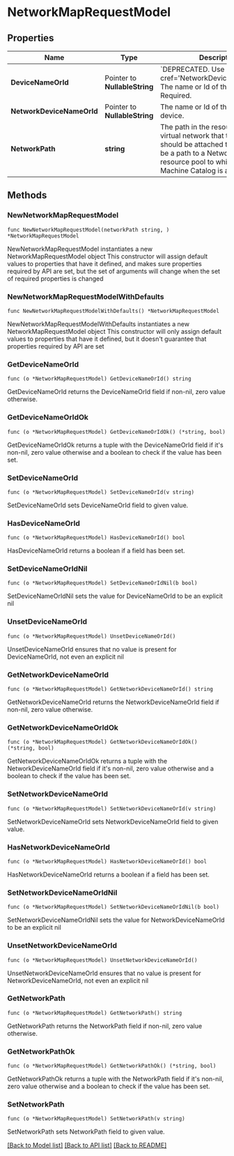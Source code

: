 # NetworkMapRequestModel

## Properties

Name | Type | Description | Notes
------------ | ------------- | ------------- | -------------
**DeviceNameOrId** | Pointer to **NullableString** | &#x60;DEPRECATED.  Use &lt;see cref&#x3D;&#39;NetworkDeviceNameOrId&#39;/&gt;.&#x60; The name or Id of the network.  Required. | [optional] 
**NetworkDeviceNameOrId** | Pointer to **NullableString** | The name or Id of the network device. | [optional] 
**NetworkPath** | **string** | The path in the resource pool to the virtual network that the device should be attached to. This must be a path to a Network item in the resource pool to which the Machine Catalog is associated. | 

## Methods

### NewNetworkMapRequestModel

`func NewNetworkMapRequestModel(networkPath string, ) *NetworkMapRequestModel`

NewNetworkMapRequestModel instantiates a new NetworkMapRequestModel object
This constructor will assign default values to properties that have it defined,
and makes sure properties required by API are set, but the set of arguments
will change when the set of required properties is changed

### NewNetworkMapRequestModelWithDefaults

`func NewNetworkMapRequestModelWithDefaults() *NetworkMapRequestModel`

NewNetworkMapRequestModelWithDefaults instantiates a new NetworkMapRequestModel object
This constructor will only assign default values to properties that have it defined,
but it doesn't guarantee that properties required by API are set

### GetDeviceNameOrId

`func (o *NetworkMapRequestModel) GetDeviceNameOrId() string`

GetDeviceNameOrId returns the DeviceNameOrId field if non-nil, zero value otherwise.

### GetDeviceNameOrIdOk

`func (o *NetworkMapRequestModel) GetDeviceNameOrIdOk() (*string, bool)`

GetDeviceNameOrIdOk returns a tuple with the DeviceNameOrId field if it's non-nil, zero value otherwise
and a boolean to check if the value has been set.

### SetDeviceNameOrId

`func (o *NetworkMapRequestModel) SetDeviceNameOrId(v string)`

SetDeviceNameOrId sets DeviceNameOrId field to given value.

### HasDeviceNameOrId

`func (o *NetworkMapRequestModel) HasDeviceNameOrId() bool`

HasDeviceNameOrId returns a boolean if a field has been set.

### SetDeviceNameOrIdNil

`func (o *NetworkMapRequestModel) SetDeviceNameOrIdNil(b bool)`

 SetDeviceNameOrIdNil sets the value for DeviceNameOrId to be an explicit nil

### UnsetDeviceNameOrId
`func (o *NetworkMapRequestModel) UnsetDeviceNameOrId()`

UnsetDeviceNameOrId ensures that no value is present for DeviceNameOrId, not even an explicit nil
### GetNetworkDeviceNameOrId

`func (o *NetworkMapRequestModel) GetNetworkDeviceNameOrId() string`

GetNetworkDeviceNameOrId returns the NetworkDeviceNameOrId field if non-nil, zero value otherwise.

### GetNetworkDeviceNameOrIdOk

`func (o *NetworkMapRequestModel) GetNetworkDeviceNameOrIdOk() (*string, bool)`

GetNetworkDeviceNameOrIdOk returns a tuple with the NetworkDeviceNameOrId field if it's non-nil, zero value otherwise
and a boolean to check if the value has been set.

### SetNetworkDeviceNameOrId

`func (o *NetworkMapRequestModel) SetNetworkDeviceNameOrId(v string)`

SetNetworkDeviceNameOrId sets NetworkDeviceNameOrId field to given value.

### HasNetworkDeviceNameOrId

`func (o *NetworkMapRequestModel) HasNetworkDeviceNameOrId() bool`

HasNetworkDeviceNameOrId returns a boolean if a field has been set.

### SetNetworkDeviceNameOrIdNil

`func (o *NetworkMapRequestModel) SetNetworkDeviceNameOrIdNil(b bool)`

 SetNetworkDeviceNameOrIdNil sets the value for NetworkDeviceNameOrId to be an explicit nil

### UnsetNetworkDeviceNameOrId
`func (o *NetworkMapRequestModel) UnsetNetworkDeviceNameOrId()`

UnsetNetworkDeviceNameOrId ensures that no value is present for NetworkDeviceNameOrId, not even an explicit nil
### GetNetworkPath

`func (o *NetworkMapRequestModel) GetNetworkPath() string`

GetNetworkPath returns the NetworkPath field if non-nil, zero value otherwise.

### GetNetworkPathOk

`func (o *NetworkMapRequestModel) GetNetworkPathOk() (*string, bool)`

GetNetworkPathOk returns a tuple with the NetworkPath field if it's non-nil, zero value otherwise
and a boolean to check if the value has been set.

### SetNetworkPath

`func (o *NetworkMapRequestModel) SetNetworkPath(v string)`

SetNetworkPath sets NetworkPath field to given value.



[[Back to Model list]](../README.md#documentation-for-models) [[Back to API list]](../README.md#documentation-for-api-endpoints) [[Back to README]](../README.md)



